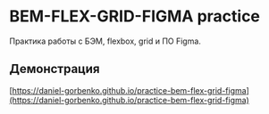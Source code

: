 # BEM-FLEX-GRID-FIGMA practice

Практика работы с БЭМ, flexbox, grid и ПО Figma.

## Демонстрация
[https://daniel-gorbenko.github.io/practice-bem-flex-grid-figma](https://daniel-gorbenko.github.io/practice-bem-flex-grid-figma)
